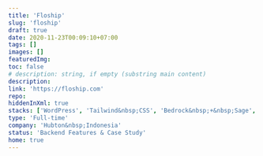```yaml
---
title: 'Floship'
slug: 'floship'
draft: true
date: 2020-11-23T00:09:10+07:00
tags: []
images: []
featuredImg:
toc: false
# description: string, if empty (substring main content)
description:
link: 'https://floship.com'
repo:
hiddenInXml: true
stacks: ['WordPress', 'Tailwind&nbsp;CSS', 'Bedrock&nbsp;+&nbsp;Sage', 'ACF']
type: 'Full-time'
company: 'Hubton&nbsp;Indonesia'
status: 'Backend Features & Case Study'
home: true
---
```

